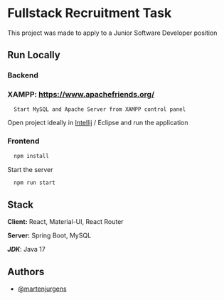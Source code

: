 
# Fullstack Recruitment Task

This project was made to apply to a Junior Software Developer position


## Run Locally

### Backend

### XAMPP: https://www.apachefriends.org/

```bash
  Start MySQL and Apache Server from XAMPP control panel
```
Open project ideally in [Intellij](https://www.jetbrains.com/idea/) / Eclipse and run the application

### Frontend
```bash
  npm install
```

Start the server

```bash
  npm run start
```




## Stack

**Client:** React, Material-UI, React Router

**Server:** Spring Boot, MySQL

***JDK***: Java 17


## Authors

- [@martenjurgens](https://github.com/martenjurgens)

